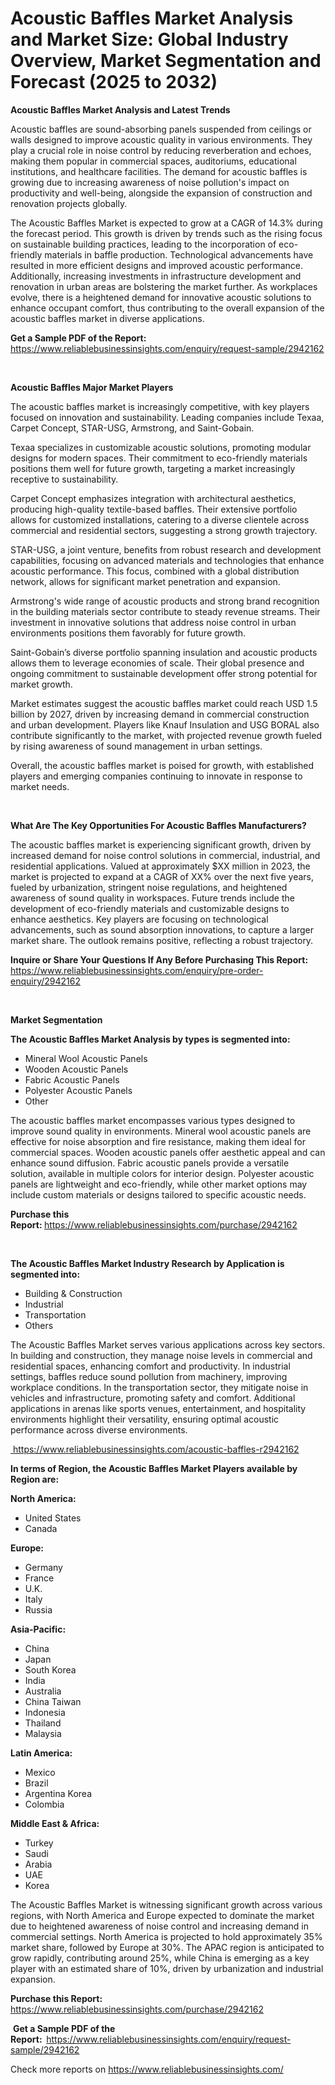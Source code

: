 <p><h1>Acoustic Baffles Market Analysis and Market Size: Global Industry Overview, Market Segmentation and Forecast (2025 to 2032)</h1></p><p><strong>Acoustic Baffles Market Analysis and Latest Trends</strong></p>
<p><p>Acoustic baffles are sound-absorbing panels suspended from ceilings or walls designed to improve acoustic quality in various environments. They play a crucial role in noise control by reducing reverberation and echoes, making them popular in commercial spaces, auditoriums, educational institutions, and healthcare facilities. The demand for acoustic baffles is growing due to increasing awareness of noise pollution's impact on productivity and well-being, alongside the expansion of construction and renovation projects globally.</p><p>The Acoustic Baffles Market is expected to grow at a CAGR of 14.3% during the forecast period. This growth is driven by trends such as the rising focus on sustainable building practices, leading to the incorporation of eco-friendly materials in baffle production. Technological advancements have resulted in more efficient designs and improved acoustic performance. Additionally, increasing investments in infrastructure development and renovation in urban areas are bolstering the market further. As workplaces evolve, there is a heightened demand for innovative acoustic solutions to enhance occupant comfort, thus contributing to the overall expansion of the acoustic baffles market in diverse applications.</p></p>
<p><strong>Get a Sample PDF of the Report:&nbsp;</strong> <a href="https://www.reliablebusinessinsights.com/enquiry/request-sample/2942162?utm_campaign=3259&utm_medium=2&utm_source=Github&utm_content=ia&utm_term=15032025&utm_id=acoustic-baffles">https://www.reliablebusinessinsights.com/enquiry/request-sample/2942162</a></p>
<p>&nbsp;</p>
<p><strong>Acoustic Baffles Major Market Players</strong></p>
<p><p>The acoustic baffles market is increasingly competitive, with key players focused on innovation and sustainability. Leading companies include Texaa, Carpet Concept, STAR-USG, Armstrong, and Saint-Gobain. </p><p>Texaa specializes in customizable acoustic solutions, promoting modular designs for modern spaces. Their commitment to eco-friendly materials positions them well for future growth, targeting a market increasingly receptive to sustainability.</p><p>Carpet Concept emphasizes integration with architectural aesthetics, producing high-quality textile-based baffles. Their extensive portfolio allows for customized installations, catering to a diverse clientele across commercial and residential sectors, suggesting a strong growth trajectory.</p><p>STAR-USG, a joint venture, benefits from robust research and development capabilities, focusing on advanced materials and technologies that enhance acoustic performance. This focus, combined with a global distribution network, allows for significant market penetration and expansion.</p><p>Armstrong's wide range of acoustic products and strong brand recognition in the building materials sector contribute to steady revenue streams. Their investment in innovative solutions that address noise control in urban environments positions them favorably for future growth.</p><p>Saint-Gobain’s diverse portfolio spanning insulation and acoustic products allows them to leverage economies of scale. Their global presence and ongoing commitment to sustainable development offer strong potential for market growth.</p><p>Market estimates suggest the acoustic baffles market could reach USD 1.5 billion by 2027, driven by increasing demand in commercial construction and urban development. Players like Knauf Insulation and USG BORAL also contribute significantly to the market, with projected revenue growth fueled by rising awareness of sound management in urban settings.</p><p>Overall, the acoustic baffles market is poised for growth, with established players and emerging companies continuing to innovate in response to market needs.</p></p>
<p>&nbsp;</p>
<p><strong>What Are The Key Opportunities For Acoustic Baffles Manufacturers?</strong></p>
<p><p>The acoustic baffles market is experiencing significant growth, driven by increased demand for noise control solutions in commercial, industrial, and residential applications. Valued at approximately $XX million in 2023, the market is projected to expand at a CAGR of XX% over the next five years, fueled by urbanization, stringent noise regulations, and heightened awareness of sound quality in workspaces. Future trends include the development of eco-friendly materials and customizable designs to enhance aesthetics. Key players are focusing on technological advancements, such as sound absorption innovations, to capture a larger market share. The outlook remains positive, reflecting a robust trajectory.</p></p>
<p><strong>Inquire or Share Your Questions If Any Before Purchasing This Report:</strong> <a href="https://www.reliablebusinessinsights.com/enquiry/pre-order-enquiry/2942162?utm_campaign=3259&utm_medium=2&utm_source=Github&utm_content=ia&utm_term=15032025&utm_id=acoustic-baffles">https://www.reliablebusinessinsights.com/enquiry/pre-order-enquiry/2942162</a></p>
<p>&nbsp;</p>
<p><strong>Market Segmentation</strong></p>
<p><strong>The Acoustic Baffles Market Analysis by types is segmented into:</strong></p>
<p><ul><li>Mineral Wool Acoustic Panels</li><li>Wooden Acoustic Panels</li><li>Fabric Acoustic Panels</li><li>Polyester Acoustic Panels</li><li>Other</li></ul></p>
<p><p>The acoustic baffles market encompasses various types designed to improve sound quality in environments. Mineral wool acoustic panels are effective for noise absorption and fire resistance, making them ideal for commercial spaces. Wooden acoustic panels offer aesthetic appeal and can enhance sound diffusion. Fabric acoustic panels provide a versatile solution, available in multiple colors for interior design. Polyester acoustic panels are lightweight and eco-friendly, while other market options may include custom materials or designs tailored to specific acoustic needs.</p></p>
<p><strong>Purchase this Report:&nbsp;</strong><a href="https://www.reliablebusinessinsights.com/purchase/2942162?utm_campaign=3259&utm_medium=2&utm_source=Github&utm_content=ia&utm_term=15032025&utm_id=acoustic-baffles">https://www.reliablebusinessinsights.com/purchase/2942162</a></p>
<p>&nbsp;</p>
<p><strong>The Acoustic Baffles Market Industry Research by Application is segmented into:</strong></p>
<p><ul><li>Building & Construction</li><li>Industrial</li><li>Transportation</li><li>Others</li></ul></p>
<p><p>The Acoustic Baffles Market serves various applications across key sectors. In building and construction, they manage noise levels in commercial and residential spaces, enhancing comfort and productivity. In industrial settings, baffles reduce sound pollution from machinery, improving workplace conditions. In the transportation sector, they mitigate noise in vehicles and infrastructure, promoting safety and comfort. Additional applications in arenas like sports venues, entertainment, and hospitality environments highlight their versatility, ensuring optimal acoustic performance across diverse environments.</p></p>
<p><a href="https://www.reliablebusinessinsights.com/acoustic-baffles-r2942162?utm_campaign=3259&utm_medium=2&utm_source=Github&utm_content=ia&utm_term=15032025&utm_id=acoustic-baffles">&nbsp;https://www.reliablebusinessinsights.com/acoustic-baffles-r2942162</a></p>
<p><strong>In terms of Region, the Acoustic Baffles Market Players available by Region are:</strong></p>
<p>
    <p> <strong> North America: </strong>
        <ul>
            <li>United States</li>
            <li>Canada</li>
        </ul>
        </p> 
    <p> <strong> Europe: </strong>
        <ul>
            <li>Germany</li>
            <li>France</li>
            <li>U.K.</li>
            <li>Italy</li>
            <li>Russia</li>
        </ul>
        </p> 
    <p> <strong> Asia-Pacific: </strong>
        <ul>
            <li>China</li>
            <li>Japan</li>
            <li>South Korea</li>
            <li>India</li>
            <li>Australia</li>
            <li>China Taiwan</li>
            <li>Indonesia</li>
            <li>Thailand</li>
            <li>Malaysia</li>
        </ul>
        </p> 
    <p> <strong> Latin America: </strong>
        <ul>
            <li>Mexico</li>
            <li>Brazil</li>
            <li>Argentina Korea</li>
            <li>Colombia</li>
        </ul>
        </p> 
    <p> <strong> Middle East & Africa: </strong>
        <ul>
            <li>Turkey</li>
            <li>Saudi</li>
            <li>Arabia</li>
            <li>UAE</li>
            <li>Korea</li>
        </ul>
    </p>
    </p>
<p><p>The Acoustic Baffles Market is witnessing significant growth across various regions, with North America and Europe expected to dominate the market due to heightened awareness of noise control and increasing demand in commercial settings. North America is projected to hold approximately 35% market share, followed by Europe at 30%. The APAC region is anticipated to grow rapidly, contributing around 25%, while China is emerging as a key player with an estimated share of 10%, driven by urbanization and industrial expansion.</p></p>
<p><strong>Purchase this Report: </strong><a href="https://www.reliablebusinessinsights.com/purchase/2942162?utm_campaign=3259&utm_medium=2&utm_source=Github&utm_content=ia&utm_term=15032025&utm_id=acoustic-baffles">https://www.reliablebusinessinsights.com/purchase/2942162</a></p>
<p>&nbsp;<strong>Get a Sample PDF of the Report:&nbsp;&nbsp;</strong><a href="https://www.reliablebusinessinsights.com/enquiry/request-sample/2942162?utm_campaign=3259&utm_medium=2&utm_source=Github&utm_content=ia&utm_term=15032025&utm_id=acoustic-baffles">https://www.reliablebusinessinsights.com/enquiry/request-sample/2942162</a></p>
<p><strong></strong></p>
<p>Check more reports on <a href="https://www.reliablebusinessinsights.com/?utm_campaign=3259&utm_medium=2&utm_source=Github&utm_content=ia&utm_term=15032025&utm_id=acoustic-baffles">https://www.reliablebusinessinsights.com/</a></p>